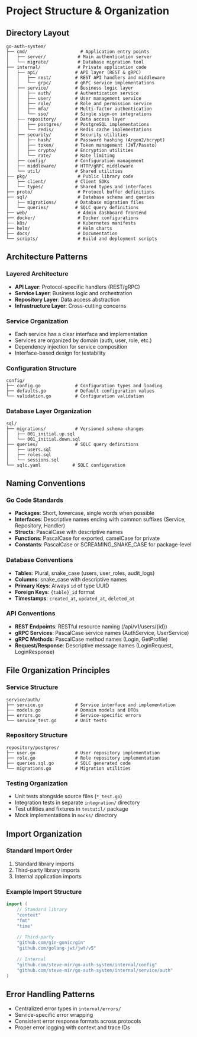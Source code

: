 # Project Structure & Organization

## Directory Layout

```
go-auth-system/
├── cmd/                    # Application entry points
│   ├── server/            # Main authentication server
│   └── migrate/           # Database migration tool
├── internal/              # Private application code
│   ├── api/              # API layer (REST & gRPC)
│   │   ├── rest/         # REST API handlers and middleware
│   │   └── grpc/         # gRPC service implementations
│   ├── service/          # Business logic layer
│   │   ├── auth/         # Authentication service
│   │   ├── user/         # User management service
│   │   ├── role/         # Role and permission service
│   │   ├── mfa/          # Multi-factor authentication
│   │   └── sso/          # Single sign-on integrations
│   ├── repository/       # Data access layer
│   │   ├── postgres/     # PostgreSQL implementations
│   │   └── redis/        # Redis cache implementations
│   ├── security/         # Security utilities
│   │   ├── hash/         # Password hashing (Argon2/bcrypt)
│   │   ├── token/        # Token management (JWT/Paseto)
│   │   ├── crypto/       # Encryption utilities
│   │   └── rate/         # Rate limiting
│   ├── config/           # Configuration management
│   ├── middleware/       # HTTP/gRPC middleware
│   └── util/             # Shared utilities
├── pkg/                   # Public library code
│   ├── client/           # Client SDKs
│   └── types/            # Shared types and interfaces
├── proto/                 # Protocol buffer definitions
├── sql/                   # Database schema and queries
│   ├── migrations/       # Database migration files
│   └── queries/          # SQLC query definitions
├── web/                   # Admin dashboard frontend
├── docker/                # Docker configurations
├── k8s/                   # Kubernetes manifests
├── helm/                  # Helm charts
├── docs/                  # Documentation
└── scripts/               # Build and deployment scripts
```

## Architecture Patterns

### Layered Architecture
- **API Layer**: Protocol-specific handlers (REST/gRPC)
- **Service Layer**: Business logic and orchestration
- **Repository Layer**: Data access abstraction
- **Infrastructure Layer**: Cross-cutting concerns

### Service Organization
- Each service has a clear interface and implementation
- Services are organized by domain (auth, user, role, etc.)
- Dependency injection for service composition
- Interface-based design for testability

### Configuration Structure
```
config/
├── config.go             # Configuration types and loading
├── defaults.go           # Default configuration values
└── validation.go         # Configuration validation
```

### Database Layer Organization
```
sql/
├── migrations/           # Versioned schema changes
│   ├── 001_initial.up.sql
│   └── 001_initial.down.sql
├── queries/              # SQLC query definitions
│   ├── users.sql
│   ├── roles.sql
│   └── sessions.sql
└── sqlc.yaml            # SQLC configuration
```

## Naming Conventions

### Go Code Standards
- **Packages**: Short, lowercase, single words when possible
- **Interfaces**: Descriptive names ending with common suffixes (Service, Repository, Handler)
- **Structs**: PascalCase with descriptive names
- **Functions**: PascalCase for exported, camelCase for private
- **Constants**: PascalCase or SCREAMING_SNAKE_CASE for package-level

### Database Conventions
- **Tables**: Plural, snake_case (users, user_roles, audit_logs)
- **Columns**: snake_case with descriptive names
- **Primary Keys**: Always `id` of type UUID
- **Foreign Keys**: `{table}_id` format
- **Timestamps**: `created_at`, `updated_at`, `deleted_at`

### API Conventions
- **REST Endpoints**: RESTful resource naming (/api/v1/users/{id})
- **gRPC Services**: PascalCase service names (AuthService, UserService)
- **gRPC Methods**: PascalCase method names (Login, GetProfile)
- **Request/Response**: Descriptive message names (LoginRequest, LoginResponse)

## File Organization Principles

### Service Structure
```
service/auth/
├── service.go            # Service interface and implementation
├── models.go             # Domain models and DTOs
├── errors.go             # Service-specific errors
└── service_test.go       # Unit tests
```

### Repository Structure
```
repository/postgres/
├── user.go               # User repository implementation
├── role.go               # Role repository implementation
├── queries.sql.go        # SQLC generated code
└── migrations.go         # Migration utilities
```

### Testing Organization
- Unit tests alongside source files (`*_test.go`)
- Integration tests in separate `integration/` directory
- Test utilities and fixtures in `testutil/` package
- Mock implementations in `mocks/` directory

## Import Organization

### Standard Import Order
1. Standard library imports
2. Third-party library imports
3. Internal application imports

### Example Import Structure
```go
import (
    // Standard library
    "context"
    "fmt"
    "time"
    
    // Third-party
    "github.com/gin-gonic/gin"
    "github.com/golang-jwt/jwt/v5"
    
    // Internal
    "github.com/steve-mir/go-auth-system/internal/config"
    "github.com/steve-mir/go-auth-system/internal/service/auth"
)
```

## Error Handling Patterns

- Centralized error types in `internal/errors/`
- Service-specific error wrapping
- Consistent error response formats across protocols
- Proper error logging with context and trace IDs